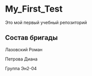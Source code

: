 # My_First_Test
Это мой первый учебный репозиторий

## Состав бригады

Лазовский Роман

Петрова Диана

Группа Эн2-04
